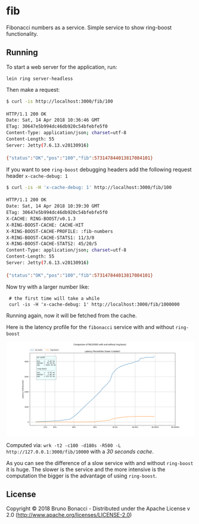 # fib

Fibonacci numbers as a service.
Simple service to show ring-boost functionality.


## Running

To start a web server for the application, run:

    lein ring server-headless


Then make a request:

``` bash
$ curl -is http://localhost:3000/fib/100

HTTP/1.1 200 OK
Date: Sat, 14 Apr 2018 10:36:46 GMT
ETag: 30647e5b994dc46db920c54bfebfe5f0
Content-Type: application/json; charset=utf-8
Content-Length: 55
Server: Jetty(7.6.13.v20130916)

{"status":"OK","pos":"100","fib":573147844013817084101}
```


If you want to see `ring-boost` debugging headers add the following
request header `x-cache-debug: 1`

``` bash
$ curl -is -H 'x-cache-debug: 1' http://localhost:3000/fib/100

HTTP/1.1 200 OK
Date: Sat, 14 Apr 2018 10:39:30 GMT
ETag: 30647e5b994dc46db920c54bfebfe5f0
X-CACHE: RING-BOOST/v0.1.3
X-RING-BOOST-CACHE: CACHE-HIT
X-RING-BOOST-CACHE-PROFILE: :fib-numbers
X-RING-BOOST-CACHE-STATS1: 11/3/0
X-RING-BOOST-CACHE-STATS2: 45/20/5
Content-Type: application/json; charset=utf-8
Content-Length: 55
Server: Jetty(7.6.13.v20130916)

{"status":"OK","pos":"100","fib":573147844013817084101}
```

Now try with a larger number like:

     # the first time will take a while
     curl -is -H 'x-cache-debug: 1' http://localhost:3000/fib/1000000

Running again, now it will be fetched from the cache.

Here is the latency profile for the `fibonacci` service with and without `ring-boost`

![comparison](./boost.png)

Computed via: `wrk -t2 -c100 -d180s -R500 -L http://127.0.0.1:3000/fib/10000`
with a *30 seconds cache*.

As you can see the difference of a slow service with and without `ring-boost` it
is huge. The slower is the service and the more intensive is the computation
the bigger is the advantage of using `ring-boost`.

## License

Copyright © 2018 Bruno Bonacci - Distributed under the Apache License v 2.0 (http://www.apache.org/licenses/LICENSE-2.0)
